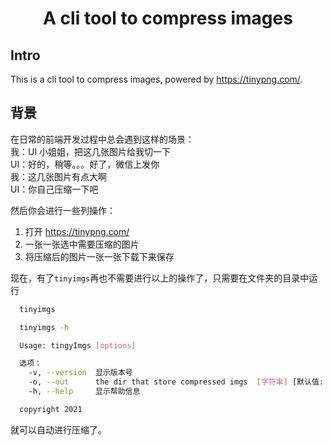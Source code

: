 <h1 align="center">A cli tool to compress images</h1>

## Intro

This is a cli tool to compress images, powered by https://tinypng.com/.

## 背景

在日常的前端开发过程中总会遇到这样的场景：<br/>
我：UI 小姐姐，把这几张图片给我切一下<br/>
UI：好的，稍等。。。好了，微信上发你<br/>
我：这几张图片有点大啊<br/>
UI：你自己压缩一下吧<br/>

然后你会进行一些列操作：

1. 打开 https://tinypng.com/
2. 一张一张选中需要压缩的图片
3. 将压缩后的图片一张一张下载下来保存

现在，有了`tinyimgs`再也不需要进行以上的操作了，只需要在文件夹的目录中运行

```bash
  tinyimgs

  tinyimgs -h

  Usage: tingyImgs [options]

  选项：
    -v, --version  显示版本号                                               [布尔]
    -o, --out      the dir that store compressed imgs  [字符串] [默认值: "output"]
    -h, --help     显示帮助信息                                             [布尔]

  copyright 2021
```

就可以自动进行压缩了。
